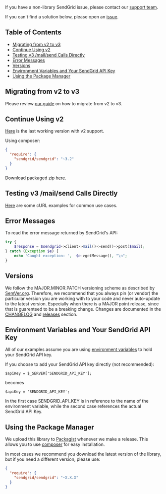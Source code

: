 If you have a non-library SendGrid issue, please contact our [support team](https://support.sendgrid.com).

If you can't find a solution below, please open an [issue](https://github.com/sendgrid/sendgrid-php/issues).


## Table of Contents

* [Migrating from v2 to v3](#migrating)
* [Continue Using v2](#v2)
* [Testing v3 /mail/send Calls Directly](#testing)
* [Error Messages](#error)
* [Versions](#versions)
* [Environment Variables and Your SendGrid API Key](#environment)
* [Using the Package Manager](#package-manager)

<a name="migrating"></a>
## Migrating from v2 to v3

Please review [our guide](https://sendgrid.com/docs/Classroom/Send/v3_Mail_Send/how_to_migrate_from_v2_to_v3_mail_send.html) on how to migrate from v2 to v3.

<a name="v2"></a>
## Continue Using v2

[Here](https://github.com/sendgrid/sendgrid-php/tree/75970eb82f5629e66db4d6da08ff7ef0c507e9b0) is the last working version with v2 support.

Using composer:

```json
{
  "require": {
    "sendgrid/sendgrid": "~3.2"
  }
}
```

Download packaged zip [here](https://sendgrid-open-source.s3.amazonaws.com/sendgrid-php/versions/sendgrid-php-75970eb.zip).

<a name="testing"></a>
## Testing v3 /mail/send Calls Directly

[Here](https://sendgrid.com/docs/Classroom/Send/v3_Mail_Send/curl_examples.html) are some cURL examples for common use cases.

<a name="error"></a>
## Error Messages

To read the error message returned by SendGrid's API:

```php
try {
    $response = $sendgrid->client->mail()->send()->post($mail);
} catch (Exception $e) {
    echo 'Caught exception: ',  $e->getMessage(), "\n";
}
```

<a name="versions"></a>
## Versions

We follow the MAJOR.MINOR.PATCH versioning scheme as described by [SemVer.org](http://semver.org). Therefore, we recommend that you always pin (or vendor) the particular version you are working with to your code and never auto-update to the latest version. Especially when there is a MAJOR point release, since that is guarenteed to be a breaking change. Changes are documented in the [CHANGELOG](https://github.com/sendgrid/sendgrid-php/blob/master/CHANGELOG.md) and [releases](https://github.com/sendgrid/sendgrid-php/releases) section.

<a name="environment"></a>
## Environment Variables and Your SendGrid API Key

All of our examples assume you are using [environment variables](https://github.com/sendgrid/sendgrid-php#setup-environment-variables) to hold your SendGrid API key.

If you choose to add your SendGrid API key directly (not recommended):

`$apiKey = $_SERVER['SENDGRID_API_KEY'];`

becomes

`$apiKey = 'SENDGRID_API_KEY';`

In the first case SENDGRID_API_KEY is in reference to the name of the environment variable, while the second case references the actual SendGrid API Key.

<a name="package-manager"></a>
## Using the Package Manager

We upload this library to [Packagist](https://packagist.org/packages/sendgrid/sendgrid) whenever we make a release. This allows you to use [composer](https://getcomposer.org) for easy installation.

In most cases we recommend you download the latest version of the library, but if you need a different version, please use:

```json
{
  "require": {
    "sendgrid/sendgrid": "~X.X.X"
  }
}
```